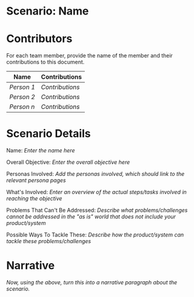 Scenario: Name
============

# Contributors

For each team member, provide the name of the member and their contributions to this document.

| Name       | Contributions   |
| ---------- | --------------- |
| _Person 1_ | _Contributions_ |
| _Person 2_ | _Contributions_ |
| _Person n_ | _Contributions_ | 
# Scenario Details

Name: _Enter the name here_

Overall Objective: _Enter the overall objective here_

Personas Involved: _Add the personas involved, which should link to the relevant persona pages_

What's Involved: _Enter an overview of the actual steps/tasks involved in reaching the objective_

Problems That Can't Be Addressed: _Describe what problems/challenges cannot be addressed in the "as is" world that does not include your product/system_

Possible Ways To Tackle These: _Describe how the product/system can tackle these problems/challenges_

# Narrative

_Now, using the above, turn this into a narrative paragraph about the scenario._
